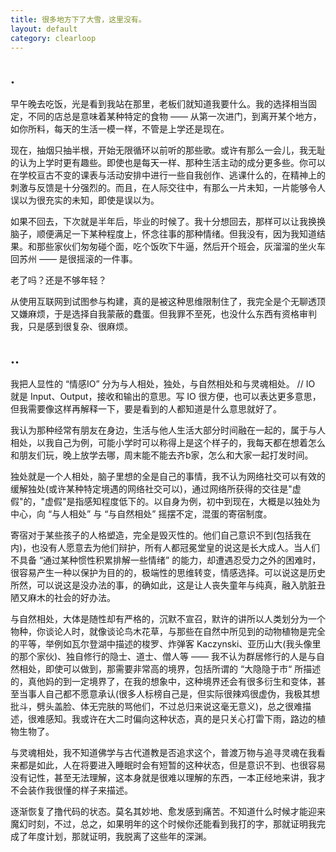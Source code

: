```yaml
---
title: 很多地方下了大雪，这里没有。
layout: default
category: clearloop
---
```


## .

早午晚去吃饭，光是看到我站在那里，老板们就知道我要什么。我的选择相当固定，不同的店总是意味着某种特定的食物 —— 从第一次进门，到离开某个地方，如你所料，每天的生活一模一样，不管是上学还是现在。

现在，抽烟只抽半根，开始无限循环以前听的那些歌。或许有那么一会儿，我无耻的认为上学时更有趣些。即使也是每天一样、那种生活主动的成分更多些。你可以在学校亘古不变的课表与活动安排中进行一些自我创作、逃课什么的，在精神上的刺激与反馈是十分强烈的。而且，在人际交往中，有那么一片未知，一片能够令人误以为很充实的未知，即使是误以为。

如果不回去，下次就是半年后，毕业的时候了。我十分想回去，那样可以让我换换脑子，顺便满足一下某种程度上，怀念往事的那种情绪。但我没有，因为我知道结果。和那些家伙们匆匆碰个面，吃个饭吹下牛逼，然后开个班会，灰溜溜的坐火车回苏州 —— 是很摇滚的一件事。

老了吗？还是不够年轻？

从使用互联网到试图参与构建，真的是被这种思维限制住了，我完全是个无聊透顶又嫌麻烦，于是选择自我蒙蔽的蠢蛋。但我罪不至死，也没什么东西有资格审判我，只是感到很复杂、很麻烦。


## ..

我把人显性的 “情感IO” 分为与人相处，独处，与自然相处和与灵魂相处。
// IO 就是 Input、Output，接收和输出的意思。写 IO 很方便，也可以表达更多意思，但我需要像这样再解释一下，要是看到的人都知道是什么意思就好了。

我认为那种经常有朋友在身边，生活与他人生活大部分时间融在一起的，属于与人相处，以我自己为例，可能小学时可以称得上是这个样子的，我每天都在想着怎么和朋友们玩，晚上放学去哪，周末能不能去齐b家，怎么和大家一起打发时间。

独处就是一个人相处，脑子里想的全是自己的事情，我不认为网络社交可以有效的缓解独处(或许某种特定境遇的网络社交可以)，通过网络所获得的交往是"虚假"的，"虚假"是指感知程度低下的。以自身为例，初中到现在，大概是以独处为中心，向 “与人相处” 与 “与自然相处” 摇摆不定，混蛋的寄宿制度。

寄宿对于某些孩子的人格塑造，完全是毁灭性的。他们自己意识不到(包括我在内)，也没有人愿意去为他们辩护，所有人都冠冕堂皇的说这是长大成人。当人们不具备 “通过某种惯性积累排解一些情绪” 的能力，却遭遇忍受力之外的困难时，很容易产生一种以保护为目的的，极端性的思维转变，情感选择。可以说这是历史所然，可以说这是没办法的事，的确如此，这是让人丧失童年与纯真，融入肮脏丑陋又麻木的社会的好办法。

与自然相处，大体是随性却有严格的，沉默不宣召，默许的讲所以人类划分为一个物种，你谈论人时，就像谈论鸟木花草，与那些在自然中所见到的动物植物是完全的平等，举例如瓦尔登湖中描述的梭罗、炸弹客 Kaczynski、亚历山大(我头像里的那个家伙)、独自修行的隐士、道士、僧人等 —— 我不认为群居修行的人是与自然相处，即使可以做到，那需要非常高的境界，包括所谓的 “大隐隐于市“ 所描述的，真他妈的到一定境界了，在我的想象中，这种境界还会有很多衍生和变体，甚至当事人自己都不愿意承认(很多人标榜自己是，但实际很辣鸡很虚伪，我极其想批斗，劈头盖脸、体无完肤的骂他们，不过总归来说这毫无意义)，总之很难描述，很难感知。我或许在大二时偏向这种状态，真的是只关心打雷下雨，路边的植物生物了。

与灵魂相处，我不知道佛学与古代道教是否追求这个，普渡万物与追寻灵魂在我看来都是如此，人在将要进入睡眠时会有短暂的这种状态，但是意识不到、也很容易没有记性，甚至无法理解，这本身就是很难以理解的东西，一本正经地来讲，我才不会装作我很懂的样子来描述。

逐渐恢复了撸代码的状态。莫名其妙地、愈发感到痛苦。不知道什么时候才能迎来魔幻时刻，不过，总之，如果明年的这个时候你还能看到我打的字，那就证明我完成了年度计划，那就证明，我脱离了这些年的深渊。
